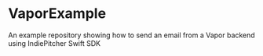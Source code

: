 # VaporExample
An example repository showing how to send an email from a Vapor backend using IndiePitcher Swift SDK
